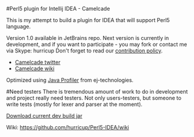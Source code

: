 #Perl5 plugin for Intellij IDEA - Camelcade

This is my attempt to build a plugin for IDEA that will support Perl5 language.

Version 1.0 available in JetBrains repo. Next version is currently in development, and if you want to participate - you may fork or contact me via Skype: hurricup
Don't forget to read our [contribution policy](https://github.com/hurricup/Perl5-IDEA/wiki/Contribution-policy).

* [Camelcade twitter](https://twitter.com/CamelcadeIDE)
* [Camelcade wiki](https://github.com/hurricup/Perl5-IDEA/wiki)

Optimized using [Java Profiler](http://www.ej-technologies.com/products/jprofiler/overview.html) from ej-technologies. 

#Need testers
There is tremendous amount of work to do in development and project really need testers. Not only users-testers, but someone
to write tests (mostly for lexer and parser at the moment).

[Download current dev build jar](http://evstigneev.com/camelcade.jar)

Wiki: https://github.com/hurricup/Perl5-IDEA/wiki
